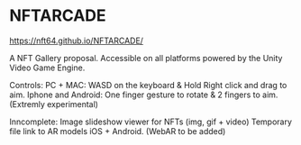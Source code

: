 # NFTARCADE
https://nft64.github.io/NFTARCADE/

A NFT Gallery proposal.  Accessible on all platforms powered by the Unity Video Game Engine.


Controls:
PC + MAC:  WASD on the keyboard & Hold Right click and drag to aim.
Iphone and Android: One finger gesture to rotate & 2 fingers to aim. (Extremly experimental)


Inncomplete:  Image slideshow viewer for NFTs  (img, gif + video)
Temporary file link to AR models iOS + Android. (WebAR to be added)
